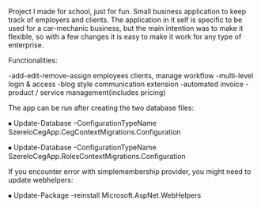 Project I made for school, just for fun.
Small business application to keep track of employers and clients.
The application in it self is specific to be used for a car-mechanic business,
but the main intention was to make it flexible, so with a few changes it is easy to make it work for any type of enterprise.


Functionalities:

  -add-edit-remove-assign employees clients, manage workflow
  -multi-level login & access
  -blog style communication extension
  -automated invoice
  -product / service management(includes pricing)
  
The app can be run after creating the two database files:

⦁	Update-Database –ConfigurationTypeName SzereloCegApp.CegContextMigrations.Configuration

⦁	Update-Database -ConfigurationTypeName SzereloCegApp.RolesContextMigrations.Configuration

If you encounter error with simplemembership provider, you might need to update webhelpers:

⦁ Update-Package –reinstall Microsoft.AspNet.WebHelpers
